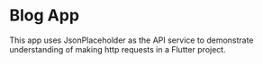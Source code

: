 # Blog App

This app uses JsonPlaceholder as the API service to demonstrate understanding of making http requests in a Flutter project. 

